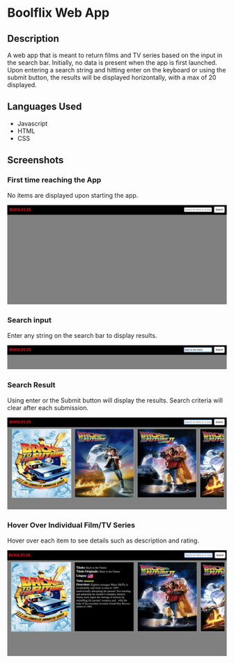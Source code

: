 # Boolflix Web App

## Description

A web app that is meant to return films and TV series based on the input in the search bar. Initially, no data is present when the app is first launched. Upon entering a search string and hitting enter on the keyboard or using the submit button, the results will be displayed horizontally, with a max of 20 displayed.

## Languages Used

* Javascript
* HTML
* CSS

## Screenshots

### First time reaching the App

No items are displayed upon starting the app.

![GitHub Logo](/img/beforeSearch.png)

### Search input

Enter any string on the search bar to display results.

![GitHub Logo](/img/sampleSearch.png)

### Search Result

Using enter or the Submit button will display the results. Search criteria will clear after each submission.

![GitHub Logo](/img/afterSearch.png)

### Hover Over Individual Film/TV Series

Hover over each item to see details such as description and rating.

![GitHub Logo](/img/hoverOverCard.png)

